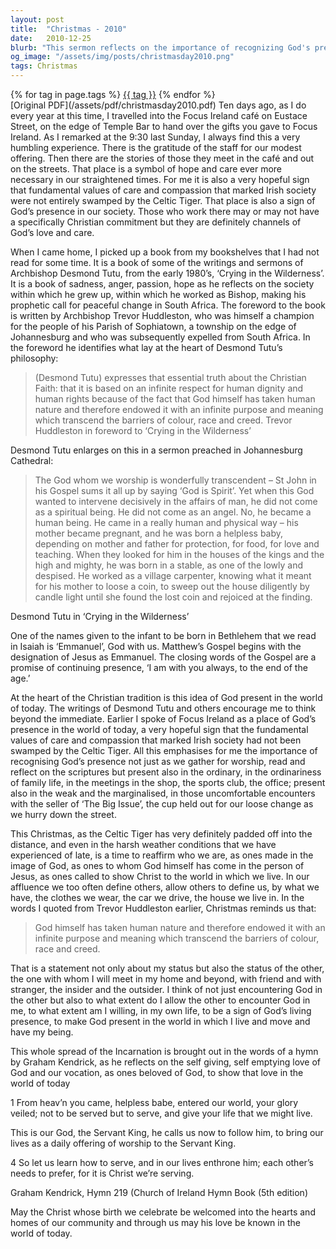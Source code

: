 ```yaml
---
layout: post
title:  "Christmas - 2010"
date:   2010-12-25
blurb: "This sermon reflects on the importance of recognizing God's presence not just in worship, but also in the ordinary aspects of life. It emphasizes the values of care and compassion, and the idea of God present in the world today. The sermon also encourages us to think beyond the immediate, and to consider our role in making God present in the world."
og_image: "/assets/img/posts/christmasday2010.png"
tags: Christmas
---    
```

<div class="tag-pills">
    {% for tag in page.tags %}
    <a href="{{ site.baseurl }}/tag/{{ tag | slugify }}" class="tag-pill">{{ tag }}</a>
    {% endfor %}
</div>
[Original PDF](/assets/pdf/christmasday2010.pdf)
Ten days ago, as I do every year at this time, I travelled into the Focus Ireland café on Eustace Street, on the edge of Temple Bar to hand over the gifts you gave to Focus Ireland. As I remarked at the 9:30 last Sunday, I always find this a very humbling experience. There is the gratitude of the staff for our modest offering. Then there are the stories of those they meet in the café and out on the streets. That place is a symbol of hope and care ever more necessary in our straightened times. For me it is also a very hopeful sign that fundamental values of care and compassion that marked Irish society were not entirely swamped by the Celtic Tiger. That place is also a sign of God’s presence in our society. Those who work there may or may not have a specifically Christian commitment but they are definitely channels of God’s love and care.

When I came home, I picked up a book from my bookshelves that I had not read for some time. It is a book of some of the writings and sermons of Archbishop Desmond Tutu, from the early 1980’s, ‘Crying in the Wilderness’. It is a book of sadness, anger, passion, hope as he reflects on the society within which he grew up, within which he worked as Bishop, making his prophetic call for peaceful change in South Africa. The foreword to the book is written by Archbishop Trevor Huddleston, who was himself a champion for the people of his Parish of Sophiatown, a township on the edge of Johannesburg and who was subsequently expelled from South Africa. In the foreword he identifies what lay at the heart of Desmond Tutu’s philosophy:

> (Desmond Tutu) expresses that essential truth about the Christian Faith: that it is based on an infinite respect for human dignity and human rights because of the fact that God himself has taken human nature and therefore endowed it with an infinite purpose and meaning which transcend the barriers of colour, race and creed. Trevor Huddleston in foreword to ‘Crying in the Wilderness’

Desmond Tutu enlarges on this in a sermon preached in Johannesburg Cathedral:

> The God whom we worship is wonderfully transcendent – St John in his Gospel sums it all up by saying ‘God is Spirit’. Yet when this God wanted to intervene decisively in the affairs of man, he did not come as a spiritual being. He did not come as an angel. No, he became a human being. He came in a really human and physical way – his mother became pregnant, and he was born a helpless baby, depending on mother and father for protection, for food, for love and teaching. When they looked for him in the houses of the kings and the high and mighty, he was born in a stable, as one of the lowly and despised. He worked as a village carpenter, knowing what it meant for his mother to loose a coin, to sweep out the house diligently by candle light until she found the lost coin and rejoiced at the finding.

Desmond Tutu in ‘Crying in the Wilderness’

One of the names given to the infant to be born in Bethlehem that we read in Isaiah is ‘Emmanuel’, God with us. Matthew’s Gospel begins with the designation of Jesus as Emmanuel. The closing words of the Gospel are a promise of continuing presence, ‘I am with you always, to the end of the age.’

At the heart of the Christian tradition is this idea of God present in the world of today. The writings of Desmond Tutu and others encourage me to think beyond the immediate. Earlier I spoke of Focus Ireland as a place of God’s presence in the world of today, a very hopeful sign that the fundamental values of care and compassion that marked Irish society had not been swamped by the Celtic Tiger. All this emphasises for me the importance of recognising God’s presence not just as we gather for worship, read and reflect on the scriptures but present also in the ordinary, in the ordinariness of family life, in the meetings in the shop, the sports club, the office; present also in the weak and the marginalised, in those uncomfortable encounters with the seller of ‘The Big Issue’, the cup held out for our loose change as we hurry down the street.

This Christmas, as the Celtic Tiger has very definitely padded off into the distance, and even in the harsh weather conditions that we have experienced of late, is a time to reaffirm who we are, as ones made in the image of God, as ones to whom God himself has come in the person of Jesus, as ones called to show Christ to the world in which we live. In our affluence we too often define others, allow others to define us, by what we have, the clothes we wear, the car we drive, the house we live in. In the words I quoted from Trevor Huddleston earlier, Christmas reminds us that:

> God himself has taken human nature and therefore endowed it with an infinite purpose and meaning which transcend the barriers of colour, race and creed.

That is a statement not only about my status but also the status of the other, the one with whom I will meet in my home and beyond, with friend and with stranger, the insider and the outsider. I think of not just encountering God in the other but also to what extent do I allow the other to encounter God in me, to what extent am I willing, in my own life, to be a sign of God’s living presence, to make God present in the world in which I live and move and have my being.

This whole spread of the Incarnation is brought out in the words of a hymn by Graham Kendrick, as he reflects on the self giving, self emptying love of God and our vocation, as ones beloved of God, to show that love in the world of today

1 From heav’n you came, helpless babe,
entered our world, your glory veiled;
not to be served but to serve,
and give your life that we might live.

This is our God, the Servant King,
he calls us now to follow him,
to bring our lives as a daily offering
of worship to the Servant King.

4 So let us learn how to serve,
and in our lives enthrone him;
each other’s needs to prefer,
for it is Christ we’re serving.

Graham Kendrick, Hymn 219 (Church of Ireland Hymn Book (5th edition)

May the Christ whose birth we celebrate be welcomed into the hearts and homes of our community and through us may his love be known in the world of today.

